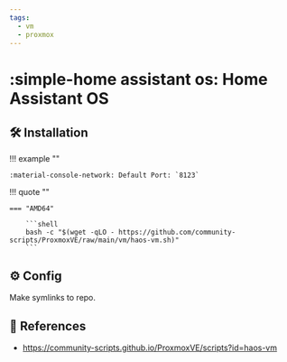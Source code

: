 ```yaml
---
tags:
  - vm
  - proxmox
---
```

# :simple-home assistant os: Home Assistant OS

## :hammer_and_wrench: Installation

!!! example ""

    :material-console-network: Default Port: `8123`

!!! quote ""

    === "AMD64"

        ```shell
        bash -c "$(wget -qLO - https://github.com/community-scripts/ProxmoxVE/raw/main/vm/haos-vm.sh)"
        ```

## :gear: Config

Make symlinks to repo.

## :link: References

- <https://community-scripts.github.io/ProxmoxVE/scripts?id=haos-vm>
